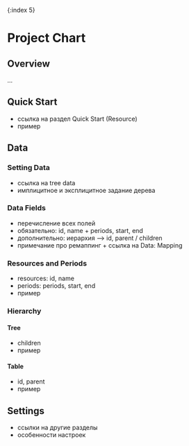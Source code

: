 {:index 5}
# Project Chart

## Overview

...

## Quick Start

* ссылка на раздел Quick Start (Resource)
* пример

## Data

### Setting Data

* ссылка на tree data
* имплицитное и эксплицитное задание дерева

### Data Fields

* перечисление всех полей
* обязательно: id, name + periods, start, end
* дополнительно: иерархия --> id, parent / children
* примечание про ремаппинг + ссылка на Data: Mapping

### Resources and Periods

* resources: id, name
* periods: periods, start, end
* пример

### Hierarchy

#### Tree

* children
* пример

#### Table

* id, parent
* пример

## Settings

* ссылки на другие разделы
* особенности настроек